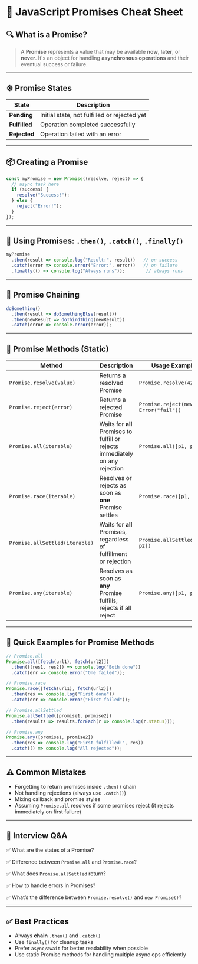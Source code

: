 # 🧾 JavaScript Promises Cheat Sheet

## 🔍 What is a Promise?

> A **Promise** represents a value that may be available **now**, **later**, or **never**.
> It's an object for handling **asynchronous operations** and their eventual success or failure.

---

## ⚙️ Promise States

| State         | Description                                  |
| ------------- | -------------------------------------------- |
| **Pending**   | Initial state, not fulfilled or rejected yet |
| **Fulfilled** | Operation completed successfully             |
| **Rejected**  | Operation failed with an error               |

---

## 📦 Creating a Promise

```js
const myPromise = new Promise((resolve, reject) => {
  // async task here
  if (success) {
    resolve("Success!");
  } else {
    reject("Error!");
  }
});
```

---

## 🔑 Using Promises: `.then()`, `.catch()`, `.finally()`

```js
myPromise
  .then(result => console.log("Result:", result))   // on success
  .catch(error => console.error("Error:", error))   // on failure
  .finally(() => console.log("Always runs"));        // always runs
```

---

## 🚦 Promise Chaining

```js
doSomething()
  .then(result => doSomethingElse(result))
  .then(newResult => doThirdThing(newResult))
  .catch(error => console.error(error));
```

---

## 🔄 Promise Methods (Static)

| Method                         | Description                                                                   | Usage Example                       |
| ------------------------------ | ----------------------------------------------------------------------------- | ----------------------------------- |
| `Promise.resolve(value)`       | Returns a resolved Promise                                                    | `Promise.resolve(42)`               |
| `Promise.reject(error)`        | Returns a rejected Promise                                                    | `Promise.reject(new Error("fail"))` |
| `Promise.all(iterable)`        | Waits for **all** Promises to fulfill or rejects immediately on any rejection | `Promise.all([p1, p2])`             |
| `Promise.race(iterable)`       | Resolves or rejects as soon as **one** Promise settles                        | `Promise.race([p1, p2])`            |
| `Promise.allSettled(iterable)` | Waits for **all** Promises, regardless of fulfillment or rejection            | `Promise.allSettled([p1, p2])`      |
| `Promise.any(iterable)`        | Resolves as soon as **any** Promise fulfills; rejects if all reject           | `Promise.any([p1, p2])`             |

---

## 🧩 Quick Examples for Promise Methods

```js
// Promise.all
Promise.all([fetch(url1), fetch(url2)])
  .then(([res1, res2]) => console.log("Both done"))
  .catch(err => console.error("One failed"));

// Promise.race
Promise.race([fetch(url1), fetch(url2)])
  .then(res => console.log("First done"))
  .catch(err => console.error("First failed"));

// Promise.allSettled
Promise.allSettled([promise1, promise2])
  .then(results => results.forEach(r => console.log(r.status)));

// Promise.any
Promise.any([promise1, promise2])
  .then(res => console.log("First fulfilled:", res))
  .catch(() => console.log("All rejected"));
```

---

## ⚠️ Common Mistakes

* Forgetting to return promises inside `.then()` chain
* Not handling rejections (always use `.catch()`)
* Mixing callback and promise styles
* Assuming `Promise.all` resolves if some promises reject (it rejects immediately on first failure)

---

## 🧠 Interview Q\&A

✅ What are the states of a Promise?

✅ Difference between `Promise.all` and `Promise.race`?

✅ What does `Promise.allSettled` return?

✅ How to handle errors in Promises?

✅ What’s the difference between `Promise.resolve()` and `new Promise()`?

---

## ✅ Best Practices

* Always **chain** `.then()` and `.catch()`
* Use `finally()` for cleanup tasks
* Prefer `async/await` for better readability when possible
* Use static Promise methods for handling multiple async ops efficiently